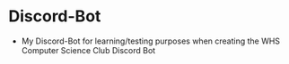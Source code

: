 # Discord-Bot
- My Discord-Bot for learning/testing purposes when creating the WHS Computer Science Club Discord Bot